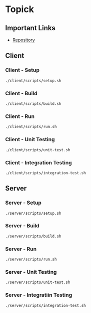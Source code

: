 # Topick

## Important Links

- [Repository](https://github.com/ExoKomodo/topick)

## Client

### Client - Setup

```shell
./client/scripts/setup.sh
```

### Client - Build

```shell
./client/scripts/build.sh
```

### Client - Run

```shell
./client/scripts/run.sh
```

### Client - Unit Testing

```shell
./client/scripts/unit-test.sh
```

### Client - Integration Testing

```shell
./client/scripts/integration-test.sh
```

## Server

### Server - Setup

```shell
./server/scripts/setup.sh
```

### Server - Build

```shell
./server/scripts/build.sh
```

### Server - Run

```shell
./server/scripts/run.sh
```

### Server - Unit Testing

```shell
./server/scripts/unit-test.sh
```

### Server - Integratiin Testing

```shell
./server/scripts/integration-test.sh
```

